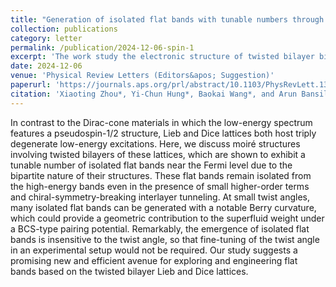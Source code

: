 ```yaml
---
title: "Generation of isolated flat bands with tunable numbers through moiré engineering"
collection: publications
category: letter
permalink: /publication/2024-12-06-spin-1
excerpt: 'The work study the electronic structure of twisted bilayer bipartite lattices with geometry-induced flat bands. We discovered that the flat bands persist and their numbers vary with the twist angle due to the bipartite lattice structure.'
date: 2024-12-06
venue: 'Physical Review Letters (Editors&apos; Suggestion)'
paperurl: 'https://journals.aps.org/prl/abstract/10.1103/PhysRevLett.133.236401'
citation: 'Xiaoting Zhou*, Yi-Chun Hung*, Baokai Wang*, and Arun Bansil. Generation of isolated flat bands with tunable numbers through moiré engineering <i>Phys. Rev. Lett. 133</i>, 236401 (2024).'
---
```


In contrast to the Dirac-cone materials in which the low-energy spectrum features a pseudospin-1/2 structure, Lieb and Dice lattices both host triply degenerate low-energy excitations. Here, we discuss moiré structures involving twisted bilayers of these lattices, which are shown to exhibit a tunable number of isolated flat bands near the Fermi level due to the bipartite nature of their structures. These flat bands remain isolated from the high-energy bands even in the presence of small higher-order terms and chiral-symmetry-breaking interlayer tunneling. At small twist angles, many isolated flat bands can be generated with a notable Berry curvature, which could provide a geometric contribution to the superfluid weight under a BCS-type pairing potential. Remarkably, the emergence of isolated flat bands is insensitive to the twist angle, so that fine-tuning of the twist angle in an experimental setup would not be required. Our study suggests a promising new and efficient avenue for exploring and engineering flat bands based on the twisted bilayer Lieb and Dice lattices.
